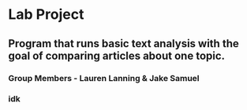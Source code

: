 # Lab Project
## Program that runs basic text analysis with the goal of comparing articles about one topic.
### Group Members - Lauren Lanning & Jake Samuel


### idk
